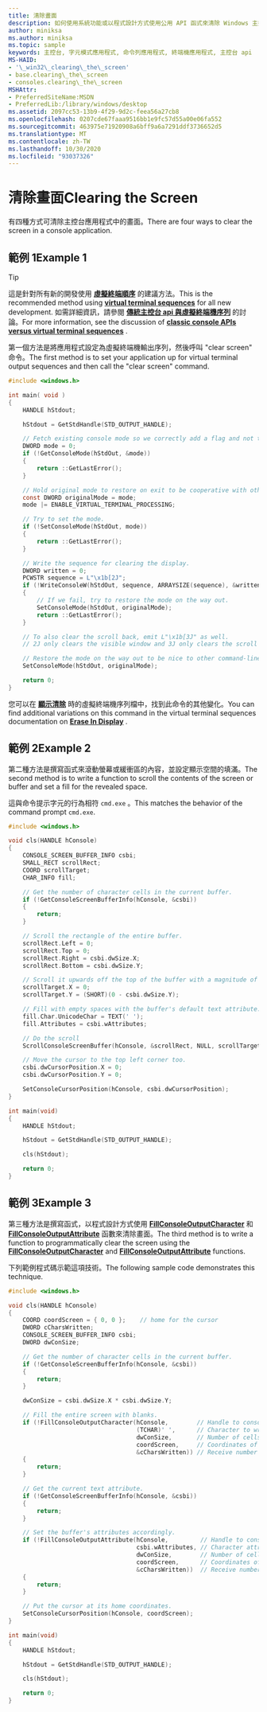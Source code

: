 ```yaml
---
title: 清除畫面
description: 如何使用系統功能或以程式設計方式使用公用 API 函式來清除 Windows 主控台的畫面。
author: miniksa
ms.author: miniksa
ms.topic: sample
keywords: 主控台, 字元模式應用程式, 命令列應用程式, 終端機應用程式, 主控台 api
MS-HAID:
- '\_win32\_clearing\_the\_screen'
- base.clearing\_the\_screen
- consoles.clearing\_the\_screen
MSHAttr:
- PreferredSiteName:MSDN
- PreferredLib:/library/windows/desktop
ms.assetid: 2097cc53-13b9-4f29-9d2c-feea56a27cb8
ms.openlocfilehash: 0207cde67faaa9516bb1e9fc57d55a00e06fa552
ms.sourcegitcommit: 463975e71920908a6bff9a6a7291ddf3736652d5
ms.translationtype: MT
ms.contentlocale: zh-TW
ms.lasthandoff: 10/30/2020
ms.locfileid: "93037326"
---
```

# <a name="clearing-the-screen"></a><span data-ttu-id="dd41e-104">清除畫面</span><span class="sxs-lookup"><span data-stu-id="dd41e-104">Clearing the Screen</span></span>

<span data-ttu-id="dd41e-105">有四種方式可清除主控台應用程式中的畫面。</span><span class="sxs-lookup"><span data-stu-id="dd41e-105">There are four ways to clear the screen in a console application.</span></span>

## <a name="example-1"></a><span data-ttu-id="dd41e-106">範例 1</span><span class="sxs-lookup"><span data-stu-id="dd41e-106">Example 1</span></span>

> [!TIP]
> <span data-ttu-id="dd41e-107">這是針對所有新的開發使用 **[虛擬終端順序](console-virtual-terminal-sequences.md)** 的建議方法。</span><span class="sxs-lookup"><span data-stu-id="dd41e-107">This is the recommended method using **[virtual terminal sequences](console-virtual-terminal-sequences.md)** for all new development.</span></span> <span data-ttu-id="dd41e-108">如需詳細資訊，請參閱 **[傳統主控台 api 與虛擬終端機序列](classic-vs-vt.md)** 的討論。</span><span class="sxs-lookup"><span data-stu-id="dd41e-108">For more information, see the discussion of **[classic console APIs versus virtual terminal sequences](classic-vs-vt.md)** .</span></span>

<span data-ttu-id="dd41e-109">第一個方法是將應用程式設定為虛擬終端機輸出序列，然後呼叫 "clear screen" 命令。</span><span class="sxs-lookup"><span data-stu-id="dd41e-109">The first method is to set your application up for virtual terminal output sequences and then call the "clear screen" command.</span></span>

```C
#include <windows.h>

int main( void )
{
    HANDLE hStdout;

    hStdout = GetStdHandle(STD_OUTPUT_HANDLE);

    // Fetch existing console mode so we correctly add a flag and not turn off others
    DWORD mode = 0;
    if (!GetConsoleMode(hStdOut, &mode))
    {
        return ::GetLastError();
    }

    // Hold original mode to restore on exit to be cooperative with other command-line apps.
    const DWORD originalMode = mode;
    mode |= ENABLE_VIRTUAL_TERMINAL_PROCESSING;

    // Try to set the mode.
    if (!SetConsoleMode(hStdOut, mode))
    {
        return ::GetLastError();
    }

    // Write the sequence for clearing the display.
    DWORD written = 0;
    PCWSTR sequence = L"\x1b[2J";
    if (!WriteConsoleW(hStdOut, sequence, ARRAYSIZE(sequence), &written, NULL))
    {
        // If we fail, try to restore the mode on the way out.
        SetConsoleMode(hStdOut, originalMode);
        return ::GetLastError();
    }

    // To also clear the scroll back, emit L"\x1b[3J" as well.
    // 2J only clears the visible window and 3J only clears the scroll back.

    // Restore the mode on the way out to be nice to other command-line applications.
    SetConsoleMode(hStdOut, originalMode);

    return 0;
}
```

<span data-ttu-id="dd41e-110">您可以在 **[顯示清除](console-virtual-terminal-sequences.md#text-modification)** 時的虛擬終端機序列檔中，找到此命令的其他變化。</span><span class="sxs-lookup"><span data-stu-id="dd41e-110">You can find additional variations on this command in the virtual terminal sequences documentation on **[Erase In Display](console-virtual-terminal-sequences.md#text-modification)** .</span></span>

## <a name="example-2"></a><span data-ttu-id="dd41e-111">範例 2</span><span class="sxs-lookup"><span data-stu-id="dd41e-111">Example 2</span></span>

<span data-ttu-id="dd41e-112">第二種方法是撰寫函式來滾動螢幕或緩衝區的內容，並設定顯示空間的填滿。</span><span class="sxs-lookup"><span data-stu-id="dd41e-112">The second method is to write a function to scroll the contents of the screen or buffer and set a fill for the revealed space.</span></span>

<span data-ttu-id="dd41e-113">這與命令提示字元的行為相符 `cmd.exe` 。</span><span class="sxs-lookup"><span data-stu-id="dd41e-113">This matches the behavior of the command prompt `cmd.exe`.</span></span>

```C
#include <windows.h>

void cls(HANDLE hConsole)
{
    CONSOLE_SCREEN_BUFFER_INFO csbi;
    SMALL_RECT scrollRect;
    COORD scrollTarget;
    CHAR_INFO fill;

    // Get the number of character cells in the current buffer.
    if (!GetConsoleScreenBufferInfo(hConsole, &csbi))
    {
        return;
    }

    // Scroll the rectangle of the entire buffer.
    scrollRect.Left = 0;
    scrollRect.Top = 0;
    scrollRect.Right = csbi.dwSize.X;
    scrollRect.Bottom = csbi.dwSize.Y;

    // Scroll it upwards off the top of the buffer with a magnitude of the entire height.
    scrollTarget.X = 0;
    scrollTarget.Y = (SHORT)(0 - csbi.dwSize.Y);

    // Fill with empty spaces with the buffer's default text attribute.
    fill.Char.UnicodeChar = TEXT(' ');
    fill.Attributes = csbi.wAttributes;

    // Do the scroll
    ScrollConsoleScreenBuffer(hConsole, &scrollRect, NULL, scrollTarget, &fill);

    // Move the cursor to the top left corner too.
    csbi.dwCursorPosition.X = 0;
    csbi.dwCursorPosition.Y = 0;

    SetConsoleCursorPosition(hConsole, csbi.dwCursorPosition);
}

int main(void)
{
    HANDLE hStdout;

    hStdout = GetStdHandle(STD_OUTPUT_HANDLE);

    cls(hStdout);

    return 0;
}

```

## <a name="example-3"></a><span data-ttu-id="dd41e-114">範例 3</span><span class="sxs-lookup"><span data-stu-id="dd41e-114">Example 3</span></span>

<span data-ttu-id="dd41e-115">第三種方法是撰寫函式，以程式設計方式使用 [**FillConsoleOutputCharacter**](fillconsoleoutputcharacter.md) 和 [**FillConsoleOutputAttribute**](fillconsoleoutputattribute.md) 函數來清除畫面。</span><span class="sxs-lookup"><span data-stu-id="dd41e-115">The third method is to write a function to programmatically clear the screen using the [**FillConsoleOutputCharacter**](fillconsoleoutputcharacter.md) and [**FillConsoleOutputAttribute**](fillconsoleoutputattribute.md) functions.</span></span>

<span data-ttu-id="dd41e-116">下列範例程式碼示範這項技術。</span><span class="sxs-lookup"><span data-stu-id="dd41e-116">The following sample code demonstrates this technique.</span></span>

```C
#include <windows.h>

void cls(HANDLE hConsole)
{
    COORD coordScreen = { 0, 0 };    // home for the cursor
    DWORD cCharsWritten;
    CONSOLE_SCREEN_BUFFER_INFO csbi;
    DWORD dwConSize;

    // Get the number of character cells in the current buffer.
    if (!GetConsoleScreenBufferInfo(hConsole, &csbi))
    {
        return;
    }

    dwConSize = csbi.dwSize.X * csbi.dwSize.Y;

    // Fill the entire screen with blanks.
    if (!FillConsoleOutputCharacter(hConsole,        // Handle to console screen buffer
                                    (TCHAR)' ',      // Character to write to the buffer
                                    dwConSize,       // Number of cells to write
                                    coordScreen,     // Coordinates of first cell
                                    &cCharsWritten)) // Receive number of characters written
    {
        return;
    }

    // Get the current text attribute.
    if (!GetConsoleScreenBufferInfo(hConsole, &csbi))
    {
        return;
    }

    // Set the buffer's attributes accordingly.
    if (!FillConsoleOutputAttribute(hConsole,         // Handle to console screen buffer
                                    csbi.wAttributes, // Character attributes to use
                                    dwConSize,        // Number of cells to set attribute
                                    coordScreen,      // Coordinates of first cell
                                    &cCharsWritten))  // Receive number of characters written
    {
        return;
    }

    // Put the cursor at its home coordinates.
    SetConsoleCursorPosition(hConsole, coordScreen);
}

int main(void)
{
    HANDLE hStdout;

    hStdout = GetStdHandle(STD_OUTPUT_HANDLE);

    cls(hStdout);

    return 0;
}
```
